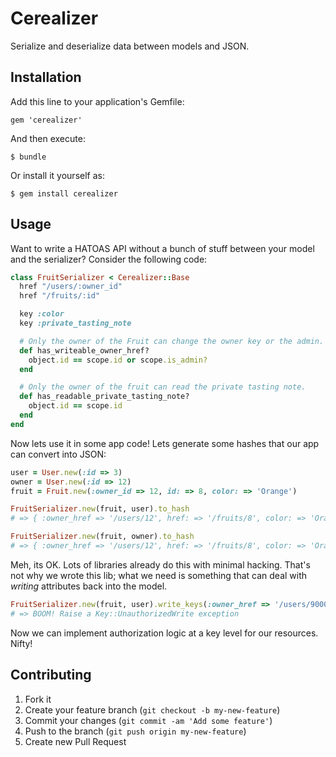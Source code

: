 # Cerealizer

Serialize and deserialize data between models and JSON.

## Installation

Add this line to your application's Gemfile:

    gem 'cerealizer'

And then execute:

    $ bundle

Or install it yourself as:

    $ gem install cerealizer

## Usage

Want to write a HATOAS API without a bunch of stuff between your model and the serializer? Consider the following code:

```ruby
class FruitSerializer < Cerealizer::Base
  href "/users/:owner_id"
  href "/fruits/:id"

  key :color
  key :private_tasting_note

  # Only the owner of the Fruit can change the owner key or the admin.
  def has_writeable_owner_href?
    object.id == scope.id or scope.is_admin?
  end

  # Only the owner of the fruit can read the private tasting note.
  def has_readable_private_tasting_note?
    object.id == scope.id
  end
end
```

Now lets use it in some app code! Lets generate some hashes that our app can convert into JSON:

```ruby
user = User.new(:id => 3)
owner = User.new(:id => 12)
fruit = Fruit.new(:owner_id => 12, id: => 8, color: => 'Orange')

FruitSerializer.new(fruit, user).to_hash
# => { :owner_href => '/users/12', href: => '/fruits/8', color: => 'Orange' }

FruitSerializer.new(fruit, owner).to_hash
# => { :owner_href => '/users/12', href: => '/fruits/8', color: => 'Orange', :private_tasting_note => nil }
```

Meh, its OK. Lots of libraries already do this with minimal hacking. That's not why we wrote this lib; what we need is something that can deal with *writing* attributes back into the model.

```ruby
FruitSerializer.new(fruit, user).write_keys(:owner_href => '/users/9000')
# => BOOM! Raise a Key::UnauthorizedWrite exception
```

Now we can implement authorization logic at a key level for our resources. Nifty!

## Contributing

1. Fork it
2. Create your feature branch (`git checkout -b my-new-feature`)
3. Commit your changes (`git commit -am 'Add some feature'`)
4. Push to the branch (`git push origin my-new-feature`)
5. Create new Pull Request
